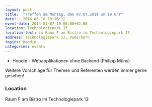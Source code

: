 ```yaml
---
layout: post
title:  "Treffen am Montag, den 07.07.2014 um 19 Uhr"
date:   2014-06-18 13:16:12
event-date: 2014-07-07 19:00:00+02:00
location: Technologiepark 13
location-text: im Raum F am Bistro im Technologiepark 13
address: Technologiepark 13, Paderborn
topics: Hoodie
categories: events
---
```


* Hoodie - Webapplikationen ohne Backend (Philipp Müns)

Weitere Vorschläge für Themen und Referenten werden immer gerne gesehen!

### Location

Raum F am Bistro im Technologiepark 13
